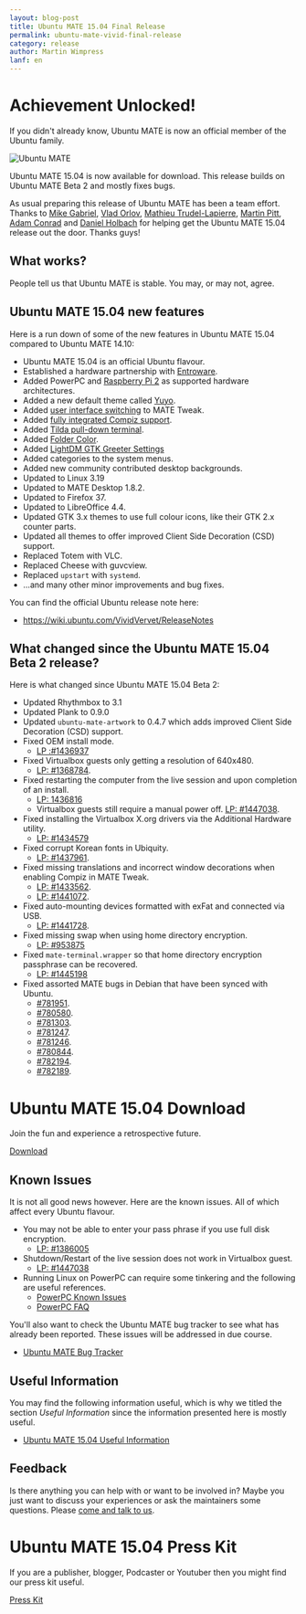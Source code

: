 ```yaml
---
layout: blog-post
title: Ubuntu MATE 15.04 Final Release
permalink: ubuntu-mate-vivid-final-release
category: release
author: Martin Wimpress
lanf: en
---
```


<div class="bs-component">
    <div class="jumbotron">
        <h1>Achievement Unlocked!</h1>
        <p>If you didn't already know, Ubuntu MATE is now an official member of the Ubuntu family.</p>
        <p><img class="centered" src="/Ubuntu-MATE-Remix.png" alt="Ubuntu MATE" /></p>
    </div>
</div>

Ubuntu MATE 15.04 is now available for download. This release builds
on Ubuntu MATE Beta 2 and mostly fixes bugs.

As usual preparing this release of Ubuntu MATE has been a team effort.
Thanks to [Mike Gabriel](https://alioth.debian.org/users/sunweaver/),
[Vlad Orlov](https://github.com/monsta), [Mathieu Trudel-Lapierre](https://launchpad.net/~mathieu-tl),
[Martin Pitt](https://launchpad.net/~pitti), [Adam Conrad](https://launchpad.net/~adconrad)
and [Daniel Holbach](https://launchpad.net/~dholbach) for helping get the Ubuntu
MATE 15.04 release out the door. Thanks guys!

## What works?

People tell us that Ubuntu MATE is stable. You may, or may not, agree.

## Ubuntu MATE 15.04 new features

Here is a run down of some of the new features in Ubuntu MATE 15.04
compared to Ubuntu MATE 14.10:

  * Ubuntu MATE 15.04 is an official Ubuntu flavour.
  * Established a hardware partnership with [Entroware](https://www.entroware.com).
  * Added PowerPC and [Raspberry Pi 2](/raspberry-pi/) as supported hardware architectures.
  * Added a new default theme called [Yuyo](https://github.com/snwh/yuyo-gtk-theme).
  * Added [user interface switching](https://youtu.be/YI4IWO_SpiI) to MATE Tweak.
  * Added [fully integrated Compiz support](https://youtu.be/k_nk02XELi4).
  * Added [Tilda pull-down terminal](https://youtu.be/_woWvmHl3Rc).
  * Added [Folder Color](https://youtu.be/ZrSVepoNuJk).
  * Added [LightDM GTK Greeter Settings](https://launchpad.net/lightdm-gtk-greeter-settings)
  * Added categories to the system menus.
  * Added new community contributed desktop backgrounds.
  * Updated to Linux 3.19
  * Updated to MATE Desktop 1.8.2.
  * Updated to Firefox 37.
  * Updated to LibreOffice 4.4.
  * Updated GTK 3.x themes to use full colour icons, like their GTK 2.x counter parts.
  * Updated all themes to offer improved Client Side Decoration (CSD) support.
  * Replaced Totem with VLC.
  * Replaced Cheese with guvcview.
  * Replaced `upstart` with `systemd`.
  * ...and many other minor improvements and bug fixes.

You can find the official Ubuntu release note here:

  * https://wiki.ubuntu.com/VividVervet/ReleaseNotes

## What changed since the Ubuntu MATE 15.04 Beta 2 release?

Here is what changed since Ubuntu MATE 15.04 Beta 2:

  * Updated Rhythmbox to 3.1
  * Updated Plank to 0.9.0
  * Updated `ubuntu-mate-artwork` to 0.4.7 which adds improved Client Side Decoration (CSD) support.
  * Fixed OEM install mode.
    * [LP :#1436937](https://bugs.launchpad.net/ubuntu/+source/ubiquity/+bug/1436937)
  * Fixed Virtualbox guests only getting a resolution of 640x480.
    * [LP: #1368784](https://bugs.launchpad.net/ubuntu/+source/virtualbox/+bug/1368784/).
  * Fixed restarting the computer from the live session and upon completion of an install.
    * [LP: 1436816](https://bugs.launchpad.net/ubuntu/+source/ubiquity/+bug/1436816)
    * Virtualbox guests still require a manual power off. [LP: #1447038](https://bugs.launchpad.net/bugs/1447038).
  * Fixed installing the Virtualbox X.org drivers via the Additional Hardware utility.
    * [LP: #1434579](https://bugs.launchpad.net/ubuntu/+source/software-properties/+bug/1434579)
  * Fixed corrupt Korean fonts in Ubiquity.
    * [LP: #1437961](https://bugs.launchpad.net/ubuntu-mate/+bug/1437961).
  * Fixed missing translations and incorrect window decorations when enabling Compiz in MATE Tweak.
    * [LP: #1433562](https://bugs.launchpad.net/ubuntu-mate/+bug/1433562).
    * [LP: #1441072](https://bugs.launchpad.net/ubuntu-mate/+bug/1441072).
  * Fixed auto-mounting devices formatted with exFat and connected via USB.
    * [LP: #1441728](https://bugs.launchpad.net/ubuntu-mate/+bug/1441728).
  * Fixed missing swap when using home directory encryption.
    * [LP: #953875](https://bugs.launchpad.net/ubuntu/+source/ecryptfs-utils/+bug/953875)
  * Fixed `mate-terminal.wrapper` so that home directory encryption passphrase can be recovered.
    * [LP: #1445198](https://bugs.launchpad.net/ubuntu-mate/+bug/1445198)
  * Fixed assorted MATE bugs in Debian that have been synced with Ubuntu.
    * [#781951](https://bugs.debian.org/781951).
    * [#780580](https://bugs.debian.org/780580).
    * [#781303](https://bugs.debian.org/781303).
    * [#781247](https://bugs.debian.org/781247).
    * [#781246](https://bugs.debian.org/781246).
    * [#780844](https://bugs.debian.org/780844).
    * [#782194](https://bugs.debian.org/782194).
    * [#782189](https://bugs.debian.org/782189).

<div class="bs-component">
    <div class="jumbotron">
        <h1>Ubuntu MATE 15.04 Download</h1>
        <p>Join the fun and experience a retrospective future.</p>
        <a href="/vivid/" class="btn btn-primary btn-lg">Download</a>
        </p>
    </div>
</div>

## Known Issues

It is not all good news however. Here are the known issues. All of which
affect every Ubuntu flavour.

  * You may not be able to enter your pass phrase if you use full disk encryption.
    * [LP: #1386005](https://bugs.launchpad.net/ubuntu/+source/plymouth/+bug/1386005)
  * Shutdown/Restart of the live session does not work in Virtualbox guest.
    * [LP: #1447038](https://bugs.launchpad.net/bugs/1447038)
  * Running Linux on PowerPC can require some tinkering and the following are useful references.
    * [PowerPC Known Issues](https://wiki.ubuntu.com/PowerPCKnownIssues)
    * [PowerPC FAQ](https://wiki.ubuntu.com/PowerPCFAQ)

You'll also want to check the Ubuntu MATE bug tracker to see what has already been reported. These issues will be addressed in due course.

  * [Ubuntu MATE Bug Tracker](https://bugs.launchpad.net/ubuntu-mate)

## Useful Information

You may find the following information useful, which is why we titled the section
*Useful Information* since the information presented here is mostly useful.

  * [Ubuntu MATE 15.04 Useful Information](https://ubuntu-mate.community/t/ubuntu-mate-14-10-and-15-04-useful-information/24)

## Feedback

Is there anything you can help with or want to be involved in? Maybe you just
want to discuss your experiences or ask the maintainers some questions. Please
[come and talk to us](https://ubuntu-mate.community/).

<div class="bs-component">
    <div class="jumbotron">
        <h1>Ubuntu MATE 15.04 Press Kit</h1>
        <p>If you are a publisher, blogger, Podcaster or Youtuber then you might find our press kit useful.</p>
        <a href="/ubuntu-mate-1504-presskit/" class="btn btn-primary btn-lg">Press Kit</a>
        </p>
    </div>
</div>
